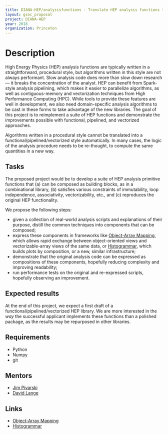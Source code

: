 ```yaml
---
title: DIANA-HEP/analysisfunctions - Translate HEP analysis functions to modern paradigms
layout: gsoc_proposal
project: DIANA-HEP
year: 2018
organization: Princeton
---
```


# Description

High Energy Physics (HEP) analysis functions are typically written in a straightforward, procedural style, but algorithms written in this style are not always performant. Slow analysis code does more than slow down research— it breaks the concentration of the analyst. HEP can benefit from Spark-style analysis pipelining, which makes it easier to parallelize algorithms, as well as contiguous-memory and vectorization techniques from High Performance Computing (HPC). While tools to provide these features are well in development, we also need domain-specific analysis algorithms to be cast in these forms to take advantage of the new libraries. The goal of this project is to reimplement a suite of HEP functions and demonstrate the improvements possible with functional, pipelined, and vectorized approaches.

Algorithms written in a procedural style cannot be translated into a functional/pipelined/vectorized style automatically. In many cases, the logic of the analysis procedure needs to be re-thought, to compute the same quantities in a new way.

## Tasks

The proposed project would be to develop a suite of HEP analysis primitive functions that (a) can be composed as building blocks, as in a combinational library, (b) satisfies various constraints of immutability, loop independence, associativity, vectorizability, etc., and (c) reproduces the original HEP functionality.

We propose the following steps:

 * given a collection of real-world analysis scripts and explanations of their purpose, distill the common techniques into components that can be composed;
 * express these components in frameworks like [Object-Array Mapping](https://github.com/diana-hep/oamap), which allows rapid exchange between object-oriented views and vectorizable-array views of the same data, or [Histogrammar](http://histogrammar.org), which builds plots by composition, or a new, similar infrastructure;
 * demonstrate that the original analysis code can be expressed as compositions of these components, hopefully reducing complexity and improving readability;
 * run performance tests on the original and re-expressed scripts, hopefully observing an improvement.

## Expected results

At the end of this project, we expect a first draft of a functional/pipelined/vectorized HEP library. We are more interested in the _way_ the successful applicant implements these functions than a polished package, as the results may be repurposed in other libraries.

## Requirements

- Python
- Numpy
- git

## Mentors

  * [Jim Pivarski](mailto:pivarski@fnal.gov)
  * [David Lange](mailto:david.lange@cern.ch)

## Links

  * [Object-Array Mapping](https://github.com/diana-hep/oamap)
  * [Histogrammar](http://histogrammar.org)
